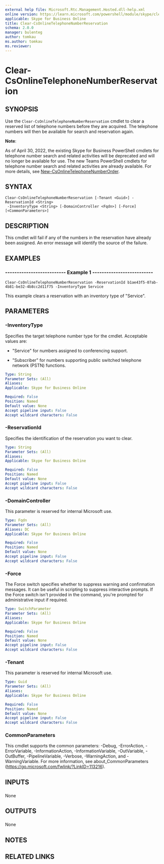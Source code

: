 ```yaml
---
external help file: Microsoft.Rtc.Management.Hosted.dll-help.xml 
online version: https://learn.microsoft.com/powershell/module/skype/clear-csonlinetelephonenumberreservation
applicable: Skype for Business Online
title: Clear-CsOnlineTelephoneNumberReservation
schema: 2.0.0
manager: bulenteg
author: tomkau
ms.author: tomkau
ms.reviewer:
---
```


# Clear-CsOnlineTelephoneNumberReservation

## SYNOPSIS
Use the `Clear-CsOnlineTelephoneNumberReservation` cmdlet to clear a reserved list of telephone numbers before they are acquired.
The telephone numbers will then be available for search and reservation again.

**Note**:

As of April 30, 2022, the existing Skype for Business PowerShell cmdlets for telephone number search and related activities will be deprecated and will no longer be available for use. The new Teams PowerShell cmdlets for telephone number search and related activities are already available. For more details, see [New-CsOnlineTelephoneNumberOrder](https://learn.microsoft.com/powershell/module/teams/new-csonlinetelephonenumberorder?view=teams-ps).

## SYNTAX

```
Clear-CsOnlineTelephoneNumberReservation [-Tenant <Guid>] -ReservationId <String>
 -InventoryType <String> [-DomainController <Fqdn>] [-Force] [<CommonParameters>]
```

## DESCRIPTION
This cmdlet will fail if any of the numbers in the reservation have already been assigned.
An error message will identify the source of the failure. 

## EXAMPLES

### -------------------------- Example 1 --------------------------
```
Clear-CsOnlineTelephoneNumberReservation -ReservationId b1ae43f5-07ab-4b81-be32-4b8cc2d11f75 -InventoryType Service
```

This example clears a reservation with an inventory type of "Service".


## PARAMETERS

### -InventoryType
Specifies the target telephone number type for the cmdlet.
Acceptable values are:

- "Service" for numbers assigned to conferencing support.

- "Subscriber" for numbers supporting public switched telephone network (PSTN) functions.

```yaml
Type: String
Parameter Sets: (All)
Aliases: 
Applicable: Skype for Business Online

Required: False
Position: Named
Default value: None
Accept pipeline input: False
Accept wildcard characters: False
```

### -ReservationId
Specifies the identification of the reservation you want to clear.

```yaml
Type: String
Parameter Sets: (All)
Aliases: 
Applicable: Skype for Business Online

Required: False
Position: Named
Default value: None
Accept pipeline input: False
Accept wildcard characters: False
```

### -DomainController
This parameter is reserved for internal Microsoft use.

```yaml
Type: Fqdn
Parameter Sets: (All)
Aliases: DC
Applicable: Skype for Business Online

Required: False
Position: Named
Default value: None
Accept pipeline input: False
Accept wildcard characters: False
```

### -Force
The Force switch specifies whether to suppress warning and confirmation messages.
It can be useful in scripting to suppress interactive prompts.
If the Force switch isn't provided in the command, you're prompted for administrative input if required.

```yaml
Type: SwitchParameter
Parameter Sets: (All)
Aliases: 
Applicable: Skype for Business Online

Required: False
Position: Named
Default value: None
Accept pipeline input: False
Accept wildcard characters: False
```

### -Tenant
This parameter is reserved for internal Microsoft use.

```yaml
Type: Guid
Parameter Sets: (All)
Aliases: 
Applicable: Skype for Business Online

Required: False
Position: Named
Default value: None
Accept pipeline input: False
Accept wildcard characters: False
```

### CommonParameters
This cmdlet supports the common parameters: -Debug, -ErrorAction, -ErrorVariable, -InformationAction, -InformationVariable, -OutVariable, -OutBuffer, -PipelineVariable, -Verbose, -WarningAction, and -WarningVariable. For more information, see about_CommonParameters (https://go.microsoft.com/fwlink/?LinkID=113216).

## INPUTS

###  
None

## OUTPUTS

###  
None

## NOTES

## RELATED LINKS
